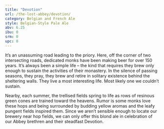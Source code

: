 ```yaml
---
title: "Devotion"
url: /the-lost-abbey/devotion/
category: Belgian and French Ale
style: Belgian-Style Pale Ale
abv: 6.25
ibu: 0
srm: 0
upc: 0
---
```

It’s an unassuming road leading to the priory. Here, off the corner of two intersecting roads, dedicated monks have been making beer for over 150 years. It’s always been a simple life – the kind that requires they brew only enough to sustain the activities of their monastery. In the silence of passing seasons, they pray, they brew and retire in solitary existence behind the sheltering walls. They live a most interesting life. Most likely one we couldn’t sustain.

Nearby, each summer, the trellised fields spring to life as rows of resinous green cones are trained toward the heavens. Rumor is some monks love these hops and being surrounded by budding yellow aromas and the leafy pungent fields inspired them. Since we aren’t sensible enough to locate our brewery near hop fields, we can only offer this blond ale in celebration of our Abbey brethren and their steadfast Devotion.
